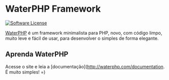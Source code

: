 # WaterPHP Framework

[![Software License](https://img.shields.io/badge/license-MIT-brightgreen.svg?style=flat-square)](LICENSE.txt)

[WaterPHP](http://www.waterphp.com) é um framework minimalista para PHP, novo, com código limpo, muito leve e fácil de usar,
para desenvolver o simples de forma elegante.

## Aprenda WaterPHP

Acesse o site e leia a [documentação](http://waterphp.com/documentation. É muito simples! =)